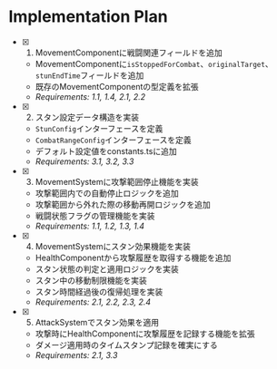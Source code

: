 # Implementation Plan

- [x] 1. MovementComponentに戦闘関連フィールドを追加
  - MovementComponentに`isStoppedForCombat`、`originalTarget`、`stunEndTime`フィールドを追加
  - 既存のMovementComponentの型定義を拡張
  - _Requirements: 1.1, 1.4, 2.1, 2.2_

- [x] 2. スタン設定データ構造を実装
  - `StunConfig`インターフェースを定義
  - `CombatRangeConfig`インターフェースを定義
  - デフォルト設定値をconstants.tsに追加
  - _Requirements: 3.1, 3.2, 3.3_

- [x] 3. MovementSystemに攻撃範囲停止機能を実装
  - 攻撃範囲内での自動停止ロジックを追加
  - 攻撃範囲から外れた際の移動再開ロジックを追加
  - 戦闘状態フラグの管理機能を実装
  - _Requirements: 1.1, 1.2, 1.3, 1.4_

- [x] 4. MovementSystemにスタン効果機能を実装
  - HealthComponentから攻撃履歴を取得する機能を追加
  - スタン状態の判定と適用ロジックを実装
  - スタン中の移動制限機能を実装
  - スタン時間経過後の復帰処理を実装
  - _Requirements: 2.1, 2.2, 2.3, 2.4_

- [x] 5. AttackSystemでスタン効果を適用
  - 攻撃時にHealthComponentに攻撃履歴を記録する機能を拡張
  - ダメージ適用時のタイムスタンプ記録を確実にする
  - _Requirements: 2.1, 3.3_
